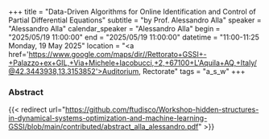 +++
title = "Data-Driven Algorithms for Online Identification and Control of Partial Differential Equations"
subtitle = "by Prof. Alessandro Alla"
speaker = "Alessandro Alla"
calendar_speaker = "Alessandro Alla"
begin = "2025/05/19  11:00:00"
end = "2025/05/19  11:00:00"
datetime = "11:00-11:25 Monday, 19 May 2025"
location = "<a href='https://www.google.com/maps/dir//Rettorato+GSSI+-+Palazzo+ex+GIL,+Via+Michele+Iacobucci,+2,+67100+L'Aquila+AQ,+Italy/@42.3443938,13.3153852'>Auditorium, Rectorate</a>"
tags = "a_s_w"
+++

### Abstract
{{< redirect url="https://github.com/ftudisco/Workshop-hidden-structures-in-dynamical-systems-optimization-and-machine-learning-GSSI/blob/main/contributed/abstract_alla_alessandro.pdf" >}}
